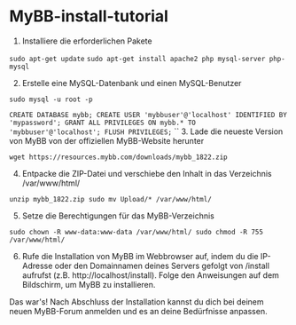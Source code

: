 # MyBB-install-tutorial

1. Installiere die erforderlichen Pakete

``sudo apt-get update``
``sudo apt-get install apache2 php mysql-server php-mysql``

2. Erstelle eine MySQL-Datenbank und einen MySQL-Benutzer

``sudo mysql -u root -p``

``CREATE DATABASE mybb;
CREATE USER 'mybbuser'@'localhost' IDENTIFIED BY 'mypassword';
GRANT ALL PRIVILEGES ON mybb.* TO 'mybbuser'@'localhost';
FLUSH PRIVILEGES;``
``
3. Lade die neueste Version von MyBB von der offiziellen MyBB-Website herunter

``wget https://resources.mybb.com/downloads/mybb_1822.zip``

4. Entpacke die ZIP-Datei und verschiebe den Inhalt in das Verzeichnis /var/www/html/

``unzip mybb_1822.zip
sudo mv Upload/* /var/www/html/``

5. Setze die Berechtigungen für das MyBB-Verzeichnis

``sudo chown -R www-data:www-data /var/www/html/
sudo chmod -R 755 /var/www/html/``

6. Rufe die Installation von MyBB im Webbrowser auf, indem du die IP-Adresse oder den Domainnamen deines Servers gefolgt von /install aufrufst (z.B. http://localhost/install). Folge den Anweisungen auf dem Bildschirm, um MyBB zu installieren.


Das war's! Nach Abschluss der Installation kannst du dich bei deinem neuen MyBB-Forum anmelden und es an deine Bedürfnisse anpassen.
